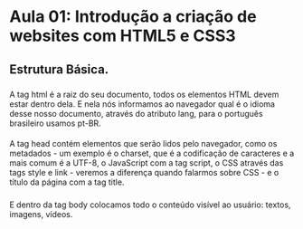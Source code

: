  # Aula 01: Introdução a criação de websites com HTML5 e CSS3 #

## Estrutura Básica. ##

### <html> ###

A tag html é a raiz do seu documento, todos os elementos HTML devem estar dentro dela. E nela nós informamos ao navegador qual é o idioma desse nosso documento, através do atributo lang, para o português brasileiro usamos pt-BR.

#### <head> ###

A tag head contém elementos que serão lidos pelo navegador, como os metadados - um exemplo é o charset, que é a codificação de caracteres e a mais comum é a UTF-8, o JavaScript com a tag script, o CSS através das tags style e link - veremos a diferença quando falarmos sobre CSS - e o título da página com a tag title.

### <body> ###

E dentro da tag body colocamos todo o conteúdo visível ao usuário: textos, imagens, vídeos.
